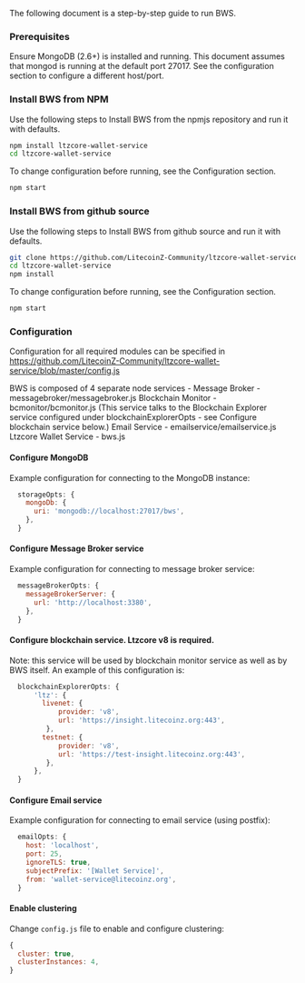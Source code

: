 The following document is a step-by-step guide to run BWS.

### Prerequisites
Ensure MongoDB (2.6+) is installed and running. This document assumes that mongod is running at the default port 27017.
See the configuration section to configure a different host/port.

### Install BWS from NPM
Use the following steps to Install BWS from the npmjs repository and run it with defaults.
```bash
npm install ltzcore-wallet-service
cd ltzcore-wallet-service
```
To change configuration before running, see the Configuration section.
```bash
npm start
```

### Install BWS from github source
Use the following steps to Install BWS from github source and run it with defaults.
```bash
git clone https://github.com/LitecoinZ-Community/ltzcore-wallet-service.git
cd ltzcore-wallet-service
npm install
```
To change configuration before running, see the Configuration section.
```bash
npm start
```
### Configuration
Configuration for all required modules can be specified in https://github.com/LitecoinZ-Community/ltzcore-wallet-service/blob/master/config.js

BWS is composed of 4 separate node services -
Message Broker - messagebroker/messagebroker.js
Blockchain Monitor - bcmonitor/bcmonitor.js (This service talks to the Blockchain Explorer service configured under blockchainExplorerOpts - see Configure blockchain service below.)
Email Service - emailservice/emailservice.js
Ltzcore Wallet Service - bws.js

#### Configure MongoDB
Example configuration for connecting to the MongoDB instance:
```javascript
  storageOpts: {
    mongoDb: {
      uri: 'mongodb://localhost:27017/bws',
    },
  }
```

#### Configure Message Broker service
Example configuration for connecting to message broker service:
```javascript
  messageBrokerOpts: {
    messageBrokerServer: {
      url: 'http://localhost:3380',
    },
  }
```

#### Configure blockchain service. Ltzcore v8 is required.
Note: this service will be used by blockchain monitor service as well as by BWS itself.
An example of this configuration is:
```javascript
  blockchainExplorerOpts: {
      'ltz': {
        livenet: {
            provider: 'v8',
            url: 'https://insight.litecoinz.org:443',
         },
        testnet: {
            provider: 'v8',
            url: 'https://test-insight.litecoinz.org:443',
         },
      },
  }
```

#### Configure Email service
Example configuration for connecting to email service (using postfix):
```javascript
  emailOpts: {
    host: 'localhost',
    port: 25,
    ignoreTLS: true,
    subjectPrefix: '[Wallet Service]',
    from: 'wallet-service@litecoinz.org',
  }
```

#### Enable clustering
Change `config.js` file to enable and configure clustering:
```javascript
{
  cluster: true,
  clusterInstances: 4,
}
```

